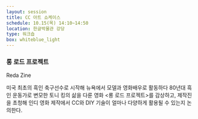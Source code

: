 ```yaml
---
layout: session
title: CC 아트 쇼케이스
schedule: 10.15(목) 14:10~14:50
location: 한글박물관 강당
type: 워크숍
box: whiteblue_light
---
```


### 롱 로드 프로젝트

Reda Zine

미국 최초의 흑인 축구선수로 시작해 뉴욕에서 모델과 영화배우로 활동하다 80년대 흑인 운동가로 변모한 토니 킹의 삶을 다룬 영화 &lt;롱 로드 프로젝트&gt;를 감상하고, 제작진을 초청해 인디 영화 제작에서 CC와 DIY 기술이 얼마나 다양하게 활용될 수 있는지 논의한다. 




